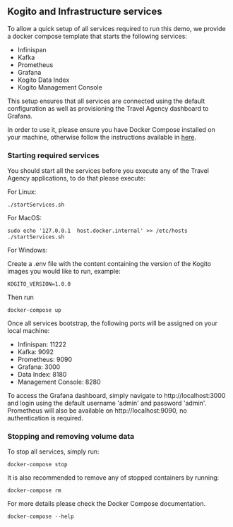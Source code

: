 ## Kogito and Infrastructure services

To allow a quick setup of all services required to run this demo, we provide a docker compose template that starts the following services:
- Infinispan
- Kafka
- Prometheus
- Grafana
- Kogito Data Index
- Kogito Management Console

This setup ensures that all services are connected using the default configuration as well as provisioning the Travel Agency dashboard to Grafana.  

In order to use it, please ensure you have Docker Compose installed on your machine, otherwise follow the instructions available
 in [here](https://docs.docker.com/compose/install/).
 
### Starting required services

  You should start all the services before you execute any of the Travel Agency applications, to do that please execute:

  For Linux:

    ./startServices.sh

  For MacOS:

    sudo echo '127.0.0.1  host.docker.internal' >> /etc/hosts
    ./startServices.sh

  For Windows:
   
  Create a .env file with the content containing the version of the Kogito images you would like to run, example:

    KOGITO_VERSION=1.0.0

  Then run

    docker-compose up

  Once all services bootstrap, the following ports will be assigned on your local machine:
  - Infinispan: 11222
  - Kafka: 9092
  - Prometheus: 9090
  - Grafana: 3000
  - Data Index: 8180
  - Management Console: 8280
  
To access the Grafana dashboard, simply navigate to http://localhost:3000 and login using the default username 'admin' and password 'admin'.
Prometheus will also be available on http://localhost:9090, no authentication is required. 

### Stopping and removing volume data
  
  To stop all services, simply run:

    docker-compose stop
    
  It is also recommended to remove any of stopped containers by running:
  
    docker-compose rm
    
  For more details please check the Docker Compose documentation.
  
    docker-compose --help
